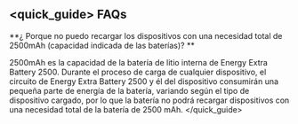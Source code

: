 ## <quick_guide> FAQs

**¿ Porque no puedo recargar los dispositivos con una necesidad total de 2500mAh (capacidad indicada de las baterías)?
**

2500mAh es la capacidad de la batería de litio interna de Energy Extra Battery 2500. Durante el proceso de carga de cualquier dispositivo, el circuito de Energy Extra Battery 2500 y él del dispositivo consumirán una pequeña parte de energía de la batería, variando según el tipo de dispositivo  cargado, por lo que la batería no podrá recargar dispositivos con una necesidad total de la batería de 2500 mAh.
</quick_guide>